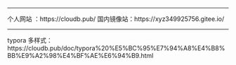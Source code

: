 <hr/>
个人网站 ：https://cloudb.pub/
国内镜像站：https://xyz349925756.gitee.io/
<hr />
typora 多样式：https://cloudb.pub/doc/typora%20%E5%BC%95%E7%94%A8%E4%B8%BB%E9%A2%98%E4%BF%AE%E6%94%B9.html
